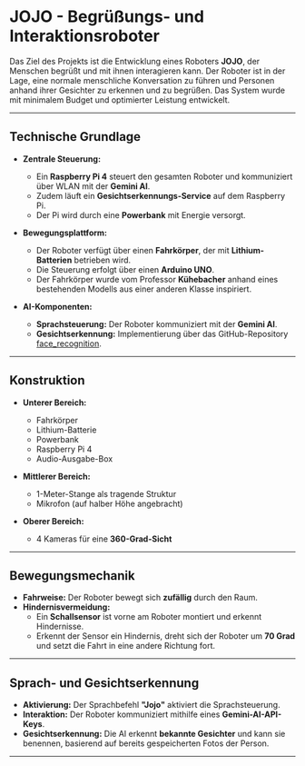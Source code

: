 # JOJO - Begrüßungs- und Interaktionsroboter

Das Ziel des Projekts ist die Entwicklung eines Roboters **JOJO**, der Menschen begrüßt und mit ihnen interagieren kann. Der Roboter ist in der Lage, eine normale menschliche Konversation zu führen und Personen anhand ihrer Gesichter zu erkennen und zu begrüßen. Das System wurde mit minimalem Budget und optimierter Leistung entwickelt.

---

## Technische Grundlage

- **Zentrale Steuerung:**
  - Ein **Raspberry Pi 4** steuert den gesamten Roboter und kommuniziert über WLAN mit der **Gemini AI**.
  - Zudem läuft ein **Gesichtserkennungs-Service** auf dem Raspberry Pi.
  - Der Pi wird durch eine **Powerbank** mit Energie versorgt.
  
- **Bewegungsplattform:**
  - Der Roboter verfügt über einen **Fahrkörper**, der mit **Lithium-Batterien** betrieben wird.
  - Die Steuerung erfolgt über einen **Arduino UNO**.
  - Der Fahrkörper wurde vom Professor **Kühebacher** anhand eines bestehenden Modells aus einer anderen Klasse inspiriert.
  
- **AI-Komponenten:**
  - **Sprachsteuerung:** Der Roboter kommuniziert mit der **Gemini AI**.
  - **Gesichtserkennung:** Implementierung über das GitHub-Repository [face_recognition](https://github.com/ageitgey/face_recognition).

---

## Konstruktion

- **Unterer Bereich:**
  - Fahrkörper
  - Lithium-Batterie
  - Powerbank
  - Raspberry Pi 4
  - Audio-Ausgabe-Box

- **Mittlerer Bereich:**
  - 1-Meter-Stange als tragende Struktur
  - Mikrofon (auf halber Höhe angebracht)

- **Oberer Bereich:**
  - 4 Kameras für eine **360-Grad-Sicht**

---

## Bewegungsmechanik

- **Fahrweise:** Der Roboter bewegt sich **zufällig** durch den Raum.
- **Hindernisvermeidung:**
  - Ein **Schallsensor** ist vorne am Roboter montiert und erkennt Hindernisse.
  - Erkennt der Sensor ein Hindernis, dreht sich der Roboter um **70 Grad** und setzt die Fahrt in eine andere Richtung fort.

---

## Sprach- und Gesichtserkennung

- **Aktivierung:** Der Sprachbefehl **"Jojo"** aktiviert die Sprachsteuerung.
- **Interaktion:** Der Roboter kommuniziert mithilfe eines **Gemini-AI-API-Keys**.
- **Gesichtserkennung:** Die AI erkennt **bekannte Gesichter** und kann sie benennen, basierend auf bereits gespeicherten Fotos der Person.

---
